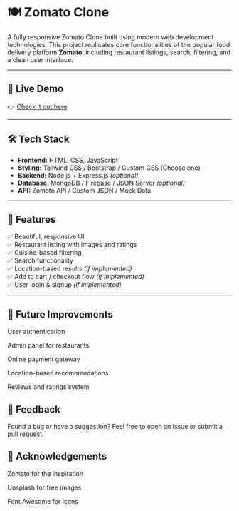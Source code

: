# 🍽️ Zomato Clone

A fully responsive Zomato Clone built using modern web development technologies. This project replicates core functionalities of the popular food delivery platform **Zomato**, including restaurant listings, search, filtering, and a clean user interface.

---

## 🚀 Live Demo

👉 [Check it out here](https://gg-zomato.netlify.app/)


---

## 🛠️ Tech Stack

- **Frontend:** HTML, CSS, JavaScript
- **Styling:** Tailwind CSS / Bootstrap / Custom CSS (Choose one)
- **Backend:** Node.js + Express.js *(optional)*
- **Database:** MongoDB / Firebase / JSON Server *(optional)*
- **API:** Zomato API / Custom JSON / Mock Data

---

## 🔑 Features

✅ Beautiful, responsive UI  
✅ Restaurant listing with images and ratings  
✅ Cuisine-based filtering  
✅ Search functionality  
✅ Location-based results *(if implemented)*  
✅ Add to cart / checkout flow *(if implemented)*  
✅ User login & signup *(if implemented)*

---

## 🧠 Future Improvements
User authentication

Admin panel for restaurants

Online payment gateway

Location-based recommendations

Reviews and ratings system

## 💬 Feedback
Found a bug or have a suggestion? Feel free to open an issue or submit a pull request.

## 🙌 Acknowledgements
Zomato for the inspiration

Unsplash for free images

Font Awesome for icons
